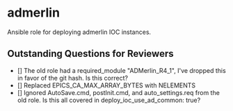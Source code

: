 # admerlin

Ansible role for deploying admerlin IOC instances.

## Outstanding Questions for Reviewers

- [] The old role had a required_module "ADMerlin_R4_1", I've dropped this in favor of the git hash. Is this correct?
- [] Replaced EPICS_CA_MAX_ARRAY_BYTES with NELEMENTS
- [] Ignored AutoSave.cmd, postInit.cmd, and auto_settings.req from the old role. Is this all covered in deploy_ioc_use_ad_common: true?
